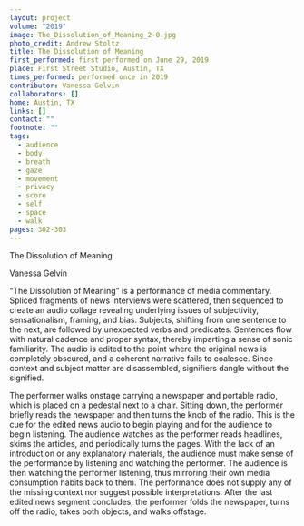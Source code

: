 ```yaml
---
layout: project
volume: "2019"
image: The_Dissolution_of_Meaning_2-0.jpg
photo_credit: Andrew Stoltz
title: The Dissolution of Meaning
first_performed: first performed on June 29, 2019
place: First Street Studio, Austin, TX
times_performed: performed once in 2019
contributor: Vanessa Gelvin
collaborators: []
home: Austin, TX
links: []
contact: ""
footnote: ""
tags:
  - audience
  - body
  - breath
  - gaze
  - movement
  - privacy
  - score
  - self
  - space
  - walk
pages: 302-303
---
```


The Dissolution of Meaning

Vanessa Gelvin

“The Dissolution of Meaning” is a performance of media commentary. Spliced fragments of news interviews were scattered, then sequenced to create an audio collage revealing underlying issues of subjectivity, sensationalism, framing, and bias. Subjects, shifting from one sentence to the next, are followed by unexpected verbs and predicates. Sentences flow with natural cadence and proper syntax, thereby imparting a sense of sonic familiarity. The audio is edited to the point where the original news is completely obscured, and a coherent narrative fails to coalesce. Since context and subject matter are disassembled, signifiers dangle without the signified.

The performer walks onstage carrying a newspaper and portable radio, which is placed on a pedestal next to a chair. Sitting down, the performer briefly reads the newspaper and then turns the knob of the radio. This is the cue for the edited news audio to begin playing and for the audience to begin listening. The audience watches as the performer reads headlines, skims the articles, and periodically turns the pages. With the lack of an introduction or any explanatory materials, the audience must make sense of the performance by listening and watching the performer. The audience is then watching the performer listening, thus mirroring their own media consumption habits back to them. The performance does not supply any of the missing context nor suggest possible interpretations. After the last edited news segment concludes, the performer folds the newspaper, turns off the radio, takes both objects, and walks offstage.
